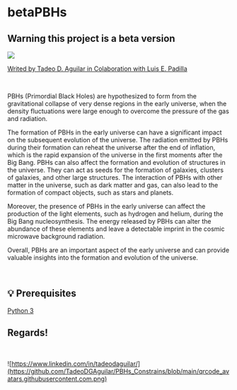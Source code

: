 # betaPBHs
## Warning this project is a beta version

![](https://github.com/TadeoDGAguilar/PBHs_Constrains/blob/main/qrcode_avatars.githubusercontent.com.png)

[Writed by Tadeo D. Aguilar in Colaboration with Luis E. Padilla](https://github.com/TadeoDGAguilar/PBHs_Constrains) 

<br>

PBHs (Primordial Black Holes) are hypothesized to form from the gravitational collapse of very dense regions in the early universe, when the density fluctuations were large enough to overcome the pressure of the gas and radiation.

The formation of PBHs in the early universe can have a significant impact on the subsequent evolution of the universe. The radiation emitted by PBHs during their formation can reheat the universe after the end of inflation, which is the rapid expansion of the universe in the first moments after the Big Bang. PBHs can also affect the formation and evolution of structures in the universe. They can act as seeds for the formation of galaxies, clusters of galaxies, and other large structures. The interaction of PBHs with other matter in the universe, such as dark matter and gas, can also lead to the formation of compact objects, such as stars and planets.

Moreover, the presence of PBHs in the early universe can affect the production of the light elements, such as hydrogen and helium, during the Big Bang nucleosynthesis. The energy released by PBHs can alter the abundance of these elements and leave a detectable imprint in the cosmic microwave background radiation.

Overall, PBHs are an important aspect of the early universe and can provide valuable insights into the formation and evolution of the universe.

<br>

## 💡 Prerequisites

   [Python 3](https://www.python.org/downloads/)


## Regards!
<br>

![https://www.linkedin.com/in/tadeodaguilar/](https://github.com/TadeoDGAguilar/PBHs_Constrains/blob/main/qrcode_avatars.githubusercontent.com.png)
